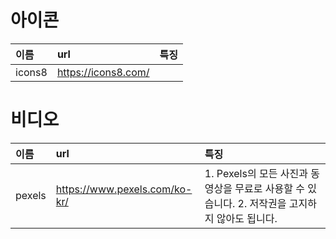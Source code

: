 

# 아이콘

|이름|url|특징|
|:--|:--|:--|
|icons8|https://icons8.com/||


# 비디오

|이름|url|특징|
|:--|:--|:--|
|pexels|https://www.pexels.com/ko-kr/|1. Pexels의 모든 사진과 동영상을 무료로 사용할 수 있습니다. 2. 저작권을 고지하지 않아도 됩니다.|
<!--stackedit_data:
eyJoaXN0b3J5IjpbLTE0NTczMDcyMDUsLTkyMTE4MjE3NSwxMT
kwMDM0NTUxXX0=
-->
